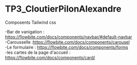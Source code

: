 # TP3_CloutierPilonAlexandre

Composents Tailwind css

-Bar de vanigation : https://flowbite.com/docs/components/navbar/#default-navbar  
-Carousselle :https://flowbite.com/docs/components/carousel  
-Le formulaire : https://flowbite.com/docs/components/forms  
-les cartes de la page d'accueil : https://flowbite.com/docs/components/card/  